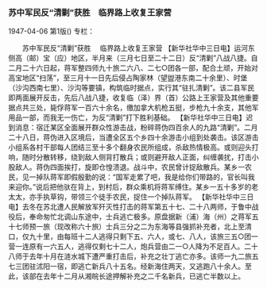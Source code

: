 ### 苏中军民反“清剿”获胜　临界路上收复王家营

1947-04-06
第1版()
专栏：

　　苏中军民反“清剿”获胜
  　临界路上收复王家营
    【新华社华中三日电】运河东侧高（邮）宝（应）地区，半月来（三月七日至二十二日）反“清剿”八战八捷。自二月二十六日起，蒋军整四师九十旅二六八、二七○团各一部，配合土顽，开始对高宝地区“扫荡”，至三月十一日先后侵占陶家林（望盥港东南二十余里）、时堡（沙沟西南七里）、沙沟等要镇，构筑临时据点，实行其“驻扎清剿”。该二县军民即两面展开反击，先后八战八捷，收复临（泽）界（首）公路上王家营及其他重要据点共三处，毙俘蒋军一百六十余名，缴加拿大机枪五挺，步枪九十余支，其他军用品一部，而我无一伤亡，为反“清剿”打下胜利基础。
    【新华社华中三日电】迟到消息：宿迁某区全面展开群众性游击战，粉碎蒋伪四百余人的九路“清剿”。二月二十八日，蒋伪进入区境后，当遭全区五个乡四十余游击小组到处袭击。该区游击小组系各村干部每人团结三至十多个翻身农民所组成，杀敌热情极高。或则迎头打响，随时分散转移，绕到敌人侧背打散兵；或则避开敌人正面，纠缠袭扰，打击小股敌人。蒋伪四面挨打，旋即仓惶溃退。战斗中，农民曾计捉敌散兵。某乡一农民，见一掉队蒋军即假殷勤的说：“国军走累了吧，我是给你们带路的，官长叫我来迎你。”说后把他驮在背上，到村后，群众乘机将蒋军缚住。某乡一五十多岁的老太太，亦手执草钩，带领三个徒手农民，捉住一个掉队蒋军。
    【新华社华中三日电】去冬在苏北遭人民解放军歼灭性打击的蒋军第五十七、二十八两师，于鲁中战役后，奉命匆忙北调山东途中，士兵逃亡极多。原盘据新（浦）海（州）之蒋军五十七师预一旅（现改称六十旅）士兵三分之二为东海等县强抓补充者，北上至清口，仅九十里，由每班十二人逃得只剩下五、六人，或七、八人，该旅三五○团一营一连原有一六五人，逃得仅剩七十二人，炮兵营由二一○人降为不足百人。二十八师于去年十月在涟水城下遭严重打击后，补充之壮丁逃亡亦多。该师一九二旅五七三团驻沭阳一宿，即逃亡新兵八十五名。经新海住两天，又逃跑八十余人。至此，该部在去年十二月从湘皖长途押解补充之二千名新兵，已逃亡半数以上。
